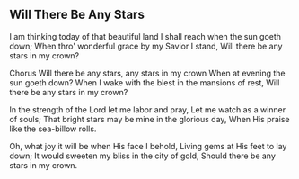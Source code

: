## Will There Be Any Stars

I am thinking today of that beautiful land
I shall reach when the sun goeth down;
When thro' wonderful grace by my Savior I stand,
Will there be any stars in my crown? 

Chorus
Will there be any stars, any stars in my crown
When at evening the sun goeth down?
When I wake with the blest in the mansions of rest,
Will there be any stars in my crown? 

In the strength of the Lord let me labor and pray,
Let me watch as a winner of souls;
That bright stars may be mine in the glorious day,
When His praise like the sea-billow rolls.

Oh, what joy it will be when His face I behold,
Living gems at His feet to lay down;
It would sweeten my bliss in the city of gold,
Should there be any stars in my crown.